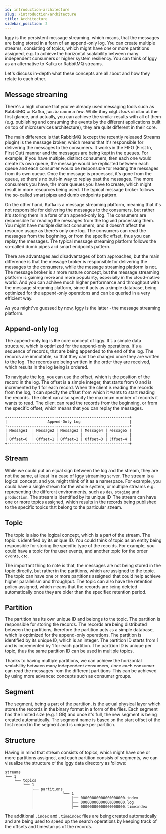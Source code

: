 ```yaml
---
id: introduction-architecture
slug: /introduction/architecture
title: Architecture
sidebar_position: 2
---
```


Iggy is the persistent message streaming, which means, that the messages are being stored in a form of an append-only log. You can create multiple streams, consisting of topics, which might have one or more partitions assigned, e.g. to achieve the horizontal scalability between many independent consumers or higher system resiliency. You can think of Iggy as an alternative to Kafka or RabbitMQ streams.

Let's discuss in-depth what these concepts are all about and how they relate to each other.

## Message streaming

There's a high chance that you've already used messaging tools such as RabbitMQ or Kafka, just to name a few. While they might look similar at the first glance, and actually, you can achieve the similar results with all of them (e.g. publishing and consuming the events by the different applications built on top of microservices architecture), they are quite different in their core.

The main difference is that RabbitMQ (except the recently released Streams plugin) is the message broker, which means that it's responsible for delivering the messages to the consumers. It works in the FIFO (First In, First Out) manner and the messages are being kept in the queues. For example, if you have multiple, distinct consumers, then each one would create its own queue, the message would be replicated between each queue and each consumer would be responsible for reading the messages from its own queue. Once the message is processed, it's gone from the queue, so there's no built-in way to replay past the messages. The more consumers you have, the more queues you have to create, which might result in more resources being used. The typical message broker follows the so-called smart pipes and dumb endpoints pattern.

On the other hand, Kafka is a message streaming platform, meaning that it's not responsible for delivering the messages to the consumers, but rather it's storing them in a form of an append-only log. The consumers are responsible for reading the messages from the log and processing them. You might have multiple distinct consumers, and it doesn't affect the resource usage as there's only one log. The consumers can read the messages from the beginning, or from the specific offset, thus you can replay the messages. The typical message streaming platform follows the so-called dumb pipes and smart endpoints pattern.

There are advantages and disadvantages of both approaches, but the main difference is that the message broker is responsible for delivering the messages to the consumers, while the message streaming platform is not. The message broker is a more mature concept, but the message streaming platform is gaining more and more popularity, especially in the cloud-native world. And you can achieve much higher performance and throughput with the message streaming platform, since it acts as a simple database, being optimized for the append-only operations and can be queried in a very efficient way.

As you might've guessed by now, Iggy is the latter - the message streaming platform.

## Append-only log

The append-only log is the core concept of Iggy. It's a simple data structure, which is optimized for the append-only operations. It's a sequence of records, that are being appended to the end of the log. The records are immutable, so that they can't be changed once they are written to the log. The records are being written in the order they are received, which results in the log being is ordered.

To navigate the log, you can use the offset, which is the position of the record in the log. The offset is a simple integer, that starts from 0 and is incremented by 1 for each record. When the client is reading the records from the log, it can specify the offset from which it wants to start reading the records. The client can also specify the maximum number of records it wants to read. The client can read the records from the beginning, or from the specific offset, which means that you can replay the messages.

```
+-------------------------------------------------------+
|                  Append-Only Log                      |
+-------------------------------------------------------+
| Message1	| Message2 | Message3 | Message4 | Message5 |
| --------  | -------- | -------- | -------- | -------- |
| Offset=0  | Offset=1 | Offset=2 | Offset=3 | Offset=4 |
+-------------------------------------------------------+
```

## Stream

While we could put an equal sign between the log and the stream, they are not the same, at least in a case of Iggy streaming server.
The stream is a logical concept, and you might think of it as a namespace. For example, you could have a single stream for the whole system, or multiple streams e.g. representing the different environments, such as `dev`, `staging` and `production`. The stream is identified by its unique ID. The stream can have one or more topics assigned, which results in the records being published to the specific topics that belong to the particular stream.

## Topic

The topic is also the logical concept, which is a part of the stream. The topic is identified by its unique ID. You could think of topic as an entity being responsible for storing the specific type of the records. For example, you could have a topic for the user events, and another topic for the order events, etc.

The important thing to note is that, the messages are not being stored in the topic directly, but rather in the partitions, which are assigned to the topic. The topic can have one or more partitions assigned, that could help achieve higher parallelism and throughput. The topic can also have the retention policy assigned, which means that the records are being deleted automatically once they are older than the specified retention period.

## Partition

The partition has its own unique ID and belongs to the topic. The partition is responsible for storing the records. The records are being distributed between the partitions, therefore the partition acts as a simple database, which is optimized for the append-only operations. The partition is identified by its unique ID, which is an integer. The partition ID starts from 1 and is incremented by 1 for each partition. The partition ID is unique per topic, thus the same partition ID can be used in multiple topics.

Thanks to having multiple partitions, we can achieve the horizontal scalability between many independent consumers, since each consumer can read the messages from the different partitions. This can be achieved by using more advanced concepts such as consumer groups.

## Segment

The segment, being a part of the partition, is the actual physical layer which stores the records in the binary format in a form of the files. Each segment has the limited size (e.g. 1 GB) and once it's full, the new segment is being created automatically. The segment name is based on the start offset of the first record in the segment and is unique per partition.

## Structure

Having in mind that stream consists of topics, which might have one or more partitions assigned, and each partition consists of segments, we can visualize the structure of the Iggy data directory as follows:

```
streams
└── 1
    └── topics
        └── 1
            ├── partitions
            │             └── 1
            │                 ├── 00000000000000000000.index
            │                 ├── 00000000000000000000.log
            │                 ├── 00000000000000000000.timeindex
```

The additional `.index` and `.timeindex` files are being created automatically and are being used to speed up the search operations by keeping track of the offsets and timestamps of the records.